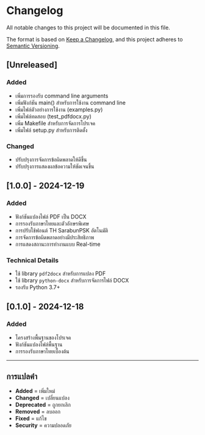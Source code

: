 # Changelog

All notable changes to this project will be documented in this file.

The format is based on [Keep a Changelog](https://keepachangelog.com/en/1.0.0/),
and this project adheres to [Semantic Versioning](https://semver.org/spec/v2.0.0.html).

## [Unreleased]

### Added
- เพิ่มการรองรับ command line arguments
- เพิ่มฟังก์ชัน main() สำหรับการใช้งาน command line
- เพิ่มไฟล์ตัวอย่างการใช้งาน (examples.py)
- เพิ่มไฟล์ทดสอบ (test_pdfdocx.py)
- เพิ่ม Makefile สำหรับการจัดการโปรเจค
- เพิ่มไฟล์ setup.py สำหรับการติดตั้ง

### Changed
- ปรับปรุงการจัดการข้อผิดพลาดให้ดีขึ้น
- ปรับปรุงการแสดงผลข้อความให้ชัดเจนขึ้น

## [1.0.0] - 2024-12-19

### Added
- ฟังก์ชันแปลงไฟล์ PDF เป็น DOCX
- การรองรับภาษาไทยและตัวอักษรพิเศษ
- การปรับใช้ฟอนต์ TH SarabunPSK อัตโนมัติ
- การจัดการข้อผิดพลาดอย่างมีประสิทธิภาพ
- การแสดงสถานะการทำงานแบบ Real-time

### Technical Details
- ใช้ library `pdf2docx` สำหรับการแปลง PDF
- ใช้ library `python-docx` สำหรับการจัดการไฟล์ DOCX
- รองรับ Python 3.7+

## [0.1.0] - 2024-12-18

### Added
- โครงสร้างพื้นฐานของโปรเจค
- ฟังก์ชันแปลงไฟล์พื้นฐาน
- การรองรับภาษาไทยเบื้องต้น

---

## การแปลคำ

- **Added** = เพิ่มใหม่
- **Changed** = เปลี่ยนแปลง
- **Deprecated** = ถูกยกเลิก
- **Removed** = ลบออก
- **Fixed** = แก้ไข
- **Security** = ความปลอดภัย
